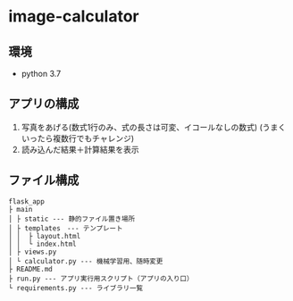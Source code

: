 # image-calculator
## 環境
- python 3.7

## アプリの構成
1. 写真をあげる(数式1行のみ、式の長さは可変、イコールなしの数式) (うまくいったら複数行でもチャレンジ)
2. 読み込んだ結果＋計算結果を表示

## ファイル構成
```
flask_app
├ main
│ ├ static --- 静的ファイル置き場所
│ ├ templates　--- テンプレート
│ │  ├ layout.html
│ │  └ index.html
│ ├ views.py
│ └ calculator.py --- 機械学習用、随時変更
├ README.md
├ run.py --- アプリ実行用スクリプト（アプリの入り口）
└ requirements.py --- ライブラリ一覧
```
